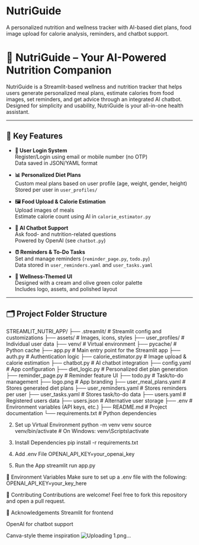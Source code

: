 # NutriGuide
A personalized nutrition and wellness tracker with AI-based diet plans, food image upload for calorie analysis, reminders, and chatbot support.
# 🥗 NutriGuide – Your AI-Powered Nutrition Companion

NutriGuide is a Streamlit-based wellness and nutrition tracker that helps users generate personalized meal plans, estimate calories from food images, set reminders, and get advice through an integrated AI chatbot. Designed for simplicity and usability, NutriGuide is your all-in-one health assistant.

---

## 🌟 Key Features

- **🔐 User Login System**  
  Register/Login using email or mobile number (no OTP)  
  Data saved in JSON/YAML format

- **📊 Personalized Diet Plans**  
  Custom meal plans based on user profile (age, weight, gender, height)  
  Stored per user in `user_profiles/`

- **🖼️ Food Upload & Calorie Estimation**  
  Upload images of meals  
  Estimate calorie count using AI in `calorie_estimator.py`

- **🤖 AI Chatbot Support**  
  Ask food- and nutrition-related questions  
  Powered by OpenAI (see `chatbot.py`)

- **⏰ Reminders & To-Do Tasks**  
  Set and manage reminders (`reminder_page.py`, `todo.py`)  
  Data stored in `user_reminders.yaml` and `user_tasks.yaml`

- **🎨 Wellness-Themed UI**  
  Designed with a cream and olive green color palette  
  Includes logo, assets, and polished layout

---

## 🗂️ Project Folder Structure
STREAMLIT_NUTRI_APP/
├── .streamlit/ # Streamlit config and customizations
├── assets/ # Images, icons, styles
├── user_profiles/ # Individual user data
├── venv/ # Virtual environment
├── pycache/ # Python cache
├── app.py # Main entry point for the Streamlit app
├── auth.py # Authentication logic
├── calorie_estimator.py # Image upload & calorie estimation
├── chatbot.py # AI chatbot integration
├── config.yaml # App configuration
├── diet_logic.py # Personalized diet plan generation
├── reminder_page.py # Reminder feature UI
├── todo.py # Task/to-do management
├── logo.png # App branding
├── user_meal_plans.yaml # Stores generated diet plans
├── user_reminders.yaml # Stores reminders per user
├── user_tasks.yaml # Stores task/to-do data
├── users.yaml # Registered users data
├── users.json # Alternative user storage
├── .env # Environment variables (API keys, etc.)
├── README.md # Project documentation
└── requirements.txt # Python dependencies

2. Set up Virtual Environment
   python -m venv venv
source venv/bin/activate  # On Windows: venv\Scripts\activate

3. Install Dependencies
   pip install -r requirements.txt

4. Add .env File
   OPENAI_API_KEY=your_openai_key

5. Run the App
streamlit run app.py

🔐 Environment Variables
Make sure to set up a .env file with the following:
OPENAI_API_KEY=your_key_here

🤝 Contributing
Contributions are welcome! Feel free to fork this repository and open a pull request.

🙌 Acknowledgements
Streamlit for frontend

OpenAI for chatbot support

Canva-style theme inspiration
![Uploading 1.png…]()

